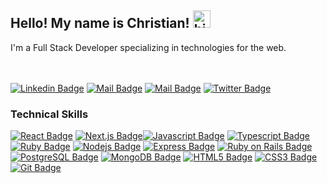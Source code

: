 ## Hello!  My name is Christian! <img src="https://user-images.githubusercontent.com/1303154/88677602-1635ba80-d120-11ea-84d8-d263ba5fc3c0.gif" width="28px" alt="hi">

I'm a Full Stack Developer specializing in technologies for the web.  
<br>
<br>

[![Linkedin Badge](https://img.shields.io/badge/-Christian_Bolus-0e76a8?style=flat&labelColor=0e76a8&logo=linkedin&logoColor=white)](https://www.linkedin.com/in/christianbolus/) [![Mail Badge](https://img.shields.io/badge/-christianjbolus-c0392b?style=flat&labelColor=c0392b&logo=gmail&logoColor=white)](mailto:christianjbolus@gmail.com)
 [![Mail Badge](https://img.shields.io/badge/-@christianbolus-e84393?style=flat&labelColor=e84393&logo=instagram&logoColor=white)](https://www.instagram.com/christianbolus/)
[![Twitter Badge](https://img.shields.io/badge/-@ChristianJBolus-1ca0f1?style=flat&labelColor=1ca0f1&logo=twitter&logoColor=white&link=https://twitter.com/Ipenywis)](https://twitter.com/christianjbolus) 



### Technical Skills

[![React Badge](https://img.shields.io/badge/-React-61DBFB?style=for-the-badge&labelColor=61DBFB&logo=react&logoColor=000000)](#) 
[![Next.js Badge](https://img.shields.io/badge/-Next.js-000000?style=for-the-badge&labelColor=black&logo=next.js&logoColor=ffffff)](#)[![Javascript Badge](https://img.shields.io/badge/-Javascript-323330?style=for-the-badge&labelColor=323330&logo=javascript&logoColor=F0DB4F)](#) [![Typescript Badge](https://img.shields.io/badge/-Typescript-007acc?style=for-the-badge&labelColor=007acc&logo=typescript&logoColor=ffffff)](#) 
[![Ruby Badge](https://img.shields.io/badge/-Ruby-cc0000?style=for-the-badge&labelColor=cc0000&logo=ruby&logoColor=ffffff)](#) [![Nodejs Badge](https://img.shields.io/badge/-Nodejs-3C873A?style=for-the-badge&labelColor=3C873A&logo=node.js&logoColor=ffffff)](#) 
[![Express Badge](https://img.shields.io/badge/-Express-000000?style=for-the-badge&labelColor=black&logo=express&logoColor=ffffff
)](#)
[![Ruby on Rails Badge](https://img.shields.io/badge/-ruby_on_rails-cc0000?style=for-the-badge&labelColor=cc0000&logo=rubyonrails&logoColor=ffffff
)](#)
[![PostgreSQL Badge](https://img.shields.io/badge/-PostgreSQL-336791?style=for-the-badge&labelColor=336791&logo=postgresql&logoColor=ffffff)](#)
[![MongoDB Badge](https://img.shields.io/badge/-MongoDB-4DB33D?style=for-the-badge&labelColor=4DB33D&logo=mongodb&logoColor=ffffff)](#)
[![HTML5 Badge](https://img.shields.io/badge/-HTML5-e34c26?style=for-the-badge&labelColor=e34c26&logo=html5&logoColor=ffffff)](#)
[![CSS3 Badge](https://img.shields.io/badge/-CSS3-264de4?style=for-the-badge&labelColor=264de4&logo=css3&logoColor=ffffff)](#)
[![Git Badge](https://img.shields.io/badge/-git-f1502f?style=for-the-badge&labelColor=f1502f&logo=git&logoColor=ffffff)](#)



